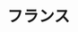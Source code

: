 ---
title: フランス
description:  法国
kana: フランス
pronunciation: furannsu
tone: ⓪
type: 名词
pubDate: 2024-08-15 00:00:41
lessonIndex: 3
---
